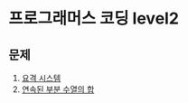 # 프로그래머스 코딩 level2

## 문제
1. [요격 시스템](https://github.com/malvr00/Java-algorithm/blob/master/programmers/level2/stap1/READEME.md)
2. [연속된 부분 수열의 합](https://github.com/malvr00/Java-algorithm/blob/master/programmers/level2/stap2/READEME.md)
